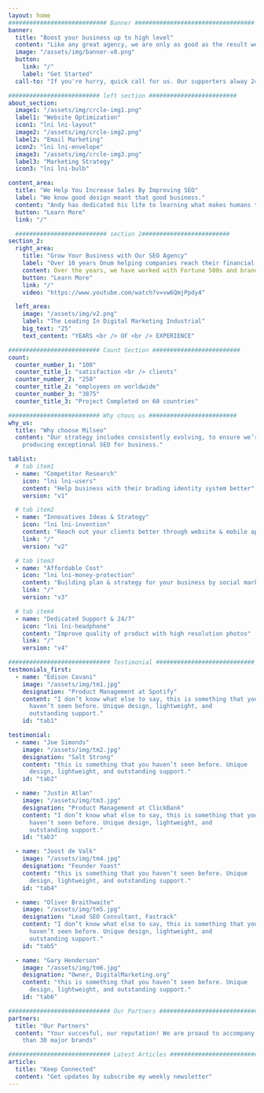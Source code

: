 ```yaml
---
layout: home
############################ Banner ##################################
banner:
  title: "Boost your business up to high level"
  content: "Like any great agency, we are only as good as the result we deliver of our recent work"
  image: "/assets/img/banner-v8.png"
  button:
    link: "/"
    label: "Get Started"
  call-to: "If you're hurry, quick call for us. Our supporters alway 24/7 and will help you asap"

########################## left section #########################
about_section:
  image1: "/assets/img/crcle-img1.png"
  label1: "Website Optimization"
  icon1: "lni lni-layout"
  image2: "/assets/img/crcle-img2.png"
  label2: "Email Marketing"
  icon2: "lni lni-envelope"
  image3: "/assets/img/crcle-img3.png"
  label3: "Marketing Strategy"
  icon3: "lni lni-bulb"

content_area:
  title: "We Help You Increase Sales By Improving SEO"
  label: "We know good design meant that good business."
  content: "Andy has dedicated his life to learning what makes humans tick. He studies, researches and reads everything hecan, and shares his findings with his clients. His philosophy is to learn, test, analyse, improve and re-test. His motto is stay agile, so you are best positioned to respond quickly and effectively to market forces."
  button: "Learn More"
  link: "/"

  ########################## section 2#########################
section_2:
  right_area:
    title: "Grow Your Business with Our SEO Agency"
    label: "Over 10 years Onum helping companies reach their financial and branding goals"
    content: Over the years, we have worked with Fortune 500s and brand-new startups.. We help ambitious businesses like yours generate more profits by building awareness, driving web traffic, connecting with customers, and growing overall sales. Give us a call."
    button: "Learn More"
    link: "/"
    video: "https://www.youtube.com/watch?v=vw6QmjPpdy4"

  left_area:
    image: "/assets/img/v2.png"
    label: "The Leading In Digital Marketing Industrial"
    big_text: "25"
    text_content: "YEARS <br /> OF <br /> EXPERIENCE"

########################## Count Section #########################
count:
  counter_number_1: "100"
  counter_title_1: "satisfaction <br /> clients"
  counter_number_2: "250"
  counter_title_2: "employees on worldwide"
  counter_number_3: "3875"
  counter_title_3: "Project Completed on 60 countries"

########################## Why choos us #########################
why_us:
  title: "Why choose Milseo"
  content: "Our strategy includes consistently evolving, to ensure we’re
    producing exceptional SEO for business."

tablist:
  # tab item1
  - name: "Competitor Research"
    icon: "lni lni-users"
    content: "Help business with their brading identity system better"
    version: "v1"

  # tab item2
  - name: "Innovatives Ideas & Strategy"
    icon: "lni lni-invention"
    content: "Reach out your clients better through website & mobile app"
    link: "/"
    version: "v2"

  # tab item3
  - name: "Affordable Cost"
    icon: "lni lni-money-protection"
    content: "Building plan & strategy for your business by social marketing"
    link: "/"
    version: "v3"

  # tab item4
  - name: "Dedicated Support & 24/7"
    icon: "lni lni-headphone"
    content: "Improve quality of product with high resolution photos"
    link: "/"
    version: "v4"

############################# Testimonial ############################
testmonials_first:
  - name: "Edison Cavani"
    image: "/assets/img/tm1.jpg"
    designation: "Product Management at Spotify"
    content: "I don’t know what else to say, this is something that you
      haven’t seen before. Unique design, lightweight, and
      outstanding support."
    id: "tab1"

testimonial:
  - name: "Joe Simonds"
    image: "/assets/img/tm2.jpg"
    designation: "Salt Strong"
    content: "this is something that you haven’t seen before. Unique
      design, lightweight, and outstanding support."
    id: "tab2"

  - name: "Justin Atlan"
    image: "/assets/img/tm3.jpg"
    designation: "Product Management at ClickBank"
    content: "I don’t know what else to say, this is something that you
      haven’t seen before. Unique design, lightweight, and
      outstanding support."
    id: "tab3"

  - name: "Joost de Valk"
    image: "/assets/img/tm4.jpg"
    designation: "Founder Yoast"
    content: "this is something that you haven’t seen before. Unique
      design, lightweight, and outstanding support."
    id: "tab4"

  - name: "Oliver Braithwaite"
    image: "/assets/img/tm5.jpg"
    designation: "Lead SEO Consultant, Fastrack"
    content: "I don’t know what else to say, this is something that you
      haven’t seen before. Unique design, lightweight, and
      outstanding support."
    id: "tab5"

  - name: "Gary Henderson"
    image: "/assets/img/tm6.jpg"
    designation: "Owner, DigitalMarketing.org"
    content: "this is something that you haven’t seen before. Unique
      design, lightweight, and outstanding support."
    id: "tab6"

############################# Our Partners ############################
partners:
  title: "Our Partners"
  content: "Your succesful, our reputation! We are proaud to accompany more
    than 30 major brands"

############################# Latest Articles ############################
article:
  title: "Keep Connected"
  content: "Get updates by subscribe my weekly newsletter"
---
```

